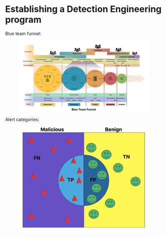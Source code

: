 # Establishing a Detection Engineering program

Blue team funnel:

<figure><img src="../../.gitbook/assets/image (20).png" alt=""><figcaption></figcaption></figure>

Alert categories:

<figure><img src="../../.gitbook/assets/image (122).png" alt=""><figcaption></figcaption></figure>
